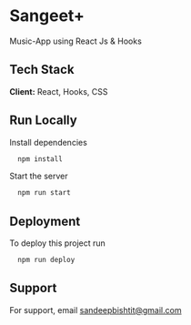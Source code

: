 # Sangeet+ 

Music-App using React Js & Hooks


## Tech Stack

**Client:** React, Hooks, CSS



  
## Run Locally


Install dependencies

```bash
  npm install
```

Start the server

```bash
  npm run start
```

  
## Deployment

To deploy this project run

```bash
  npm run deploy
```

  
## Support

For support, email sandeepbishtit@gmail.com 
